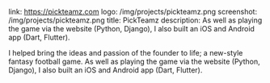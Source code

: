 link: https://pickteamz.com
logo: /img/projects/pickteamz.png
screenshot: /img/projects/pickteamz.png
title: PickTeamz
description: As well as playing the game via the website (Python, Django), I also built an iOS and Android app (Dart, Flutter).

I helped bring the ideas and passion of the founder to life; a new-style fantasy
football game. As well as playing the game via the website (Python, Django), I
also built an iOS and Android app (Dart, Flutter).
